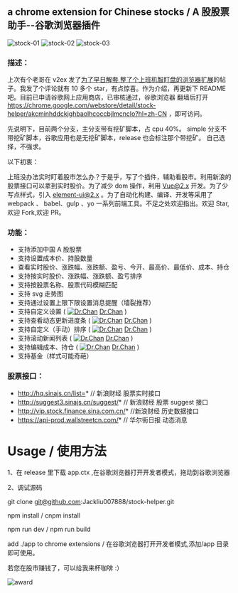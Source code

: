 ## a chrome extension for Chinese stocks / A 股股票助手--谷歌浏览器插件

![stock-01](http://oqzceoiaz.bkt.clouddn.com/stock-helper.png)
![stock-02](http://oqzceoiaz.bkt.clouddn.com/stock-show.png)
![stock-03](http://oqzceoiaz.bkt.clouddn.com/stock-up.png)

### 描述：

上次有个老哥在 v2ex 发了[为了早日解套 整了个上班机智盯盘的浏览器扩展](https://www.v2ex.com/t/452656#reply79)的帖子。我发了个评论就有 10 多个 star，有点惊喜。作为介绍，再更新下 README 吧。目前已申请谷歌网上应用商店，已审核通过，谷歌浏览器 翻墙后打开 https://chrome.google.com/webstore/detail/stock-helper/akcminhddckjghbaolhcoccbjlmcnclo?hl=zh-CN ，即可访问。

先说明下，目前两个分支，主分支带有挖矿脚本，占 cpu 40%。 simple 分支不带挖矿脚本，谷歌应用也是无挖矿脚本，release 也会标注那个带挖矿。
自己选择，不强求。

以下初衷：

上班没办法实时盯着股市怎么办？于是乎，写了个插件，辅助看股市。利用新浪的股票接口可以拿到实时股价。为了减少 dom 操作，利用 Vue@2.x 开发。为了少写点样式，引入 element-ui@2.x 。为了自动化构建、编译、开发等采用了 webpack 、 babel、gulp 、yo 一系列前端工具。不足之处欢迎指出。欢迎 Star,欢迎 Fork,欢迎 PR。

### 功能：

* 支持添加中国 A 股股票
* 支持设置成本价、持股数量
* 查看实时股价、涨跌幅、涨跌额、盈亏、今开、最高价、最低价、成本、持仓
* 支持按实时股价、涨跌幅、涨跌额、盈亏排序
* 支持按股票名称、股票代码模糊匹配
* 支持 svg 走势图
* 支持通过设置上限下限设置消息提醒（墙裂推荐）
* 支持自定义设置 ( [![Dr.Chan](https://avatars3.githubusercontent.com/u/10216331?s=20&v=4)](https://github.com/isdrchan) [Dr.Chan](https://github.com/isdrchan) )
* 支持查看动态更新进度条 ( [![Dr.Chan](https://avatars3.githubusercontent.com/u/10216331?s=20&v=4)](https://github.com/isdrchan) [Dr.Chan](https://github.com/isdrchan) )
* 支持自定义（手动）排序 ( [![Dr.Chan](https://avatars3.githubusercontent.com/u/10216331?s=20&v=4)](https://github.com/isdrchan) [Dr.Chan](https://github.com/isdrchan) )
* 支持滚动新闻列表 ( [![Dr.Chan](https://avatars3.githubusercontent.com/u/10216331?s=20&v=4)](https://github.com/isdrchan) [Dr.Chan](https://github.com/isdrchan) )
* 支持编辑成本、持仓 ( [![Dr.Chan](https://avatars3.githubusercontent.com/u/10216331?s=20&v=4)](https://github.com/isdrchan) [Dr.Chan](https://github.com/isdrchan) )
* 支持基金（样式可能奇葩）

### 股票接口：

* http://hq.sinajs.cn/list=* // 新浪财经 股票实时接口
* http://suggest3.sinajs.cn/suggest/* // 新浪财经 股票 suggest 接口
* http://vip.stock.finance.sina.com.cn/* //新浪财经 历史数据接口
* https://api-prod.wallstreetcn.com/* // 华尔街日报 动态消息

# Usage / 使用方法

1、在 release 里下载 app.ctx ,在谷歌浏览器打开开发者模式，拖动到谷歌浏览器

2、调试源码

git clone git@github.com:Jackliu007888/stock-helper.git

npm install / cnpm install

npm run dev / npm run build

add ./app to chrome extensions / 在谷歌浏览器打开开发者模式,添加/app 目录即可使用。

若您在股市赚钱了，可以给我来杯咖啡 :）

![award](http://oqzceoiaz.bkt.clouddn.com/award.jpg)
